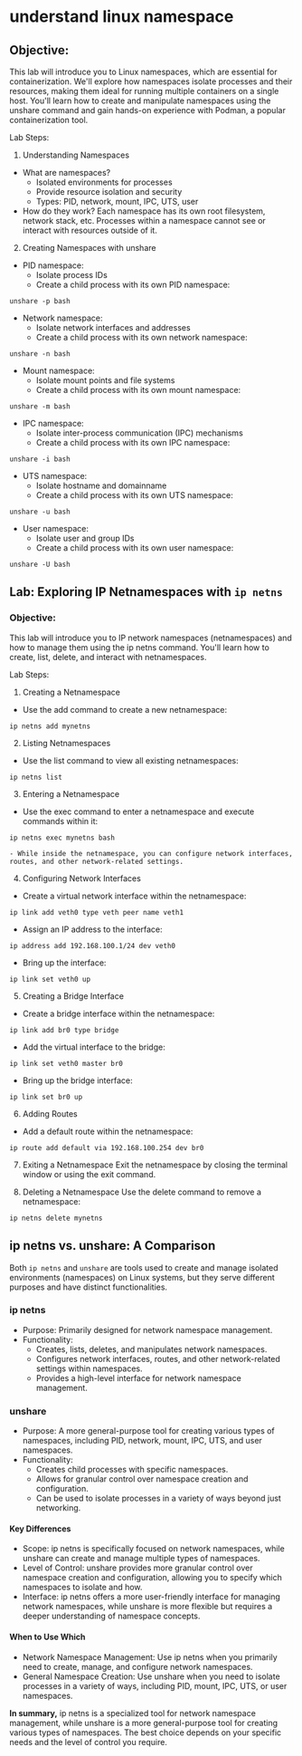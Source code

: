 # understand linux namespace

## Objective:
This lab will introduce you to Linux namespaces, which are essential for containerization. We'll explore how namespaces isolate processes and their resources, making them ideal for running multiple containers on a single host. You'll learn how to create and manipulate namespaces using the unshare command and gain hands-on experience with Podman, a popular containerization tool.

Lab Steps:
1. Understanding Namespaces

- What are namespaces?
    - Isolated environments for processes
    - Provide resource isolation and security
    - Types: PID, network, mount, IPC, UTS, user
- How do they work?
Each namespace has its own root filesystem, network stack, etc.
Processes within a namespace cannot see or interact with resources outside of it.

2. Creating Namespaces with unshare

- PID namespace:
    - Isolate process IDs
    - Create a child process with its own PID namespace:
```
unshare -p bash
```

- Network namespace:
    - Isolate network interfaces and addresses
    - Create a child process with its own network namespace:
```
unshare -n bash
```

- Mount namespace:
    - Isolate mount points and file systems
    - Create a child process with its own mount namespace:

```
unshare -m bash
```

- IPC namespace:
    - Isolate inter-process communication (IPC) mechanisms
    - Create a child process with its own IPC namespace:

```
unshare -i bash
```

- UTS namespace:
    - Isolate hostname and domainname
    - Create a child process with its own UTS namespace:

```
unshare -u bash
```

- User namespace:
    - Isolate user and group IDs
    - Create a child process with its own user namespace:

```
unshare -U bash
```

## Lab: Exploring IP Netnamespaces with `ip netns`

### Objective:
This lab will introduce you to IP network namespaces (netnamespaces) and how to manage them using the ip netns command. You'll learn how to create, list, delete, and interact with netnamespaces.


Lab Steps:
1. Creating a Netnamespace
- Use the add command to create a new netnamespace:
```
ip netns add mynetns
```

2. Listing Netnamespaces
- Use the list command to view all existing netnamespaces:
```
ip netns list
```

3. Entering a Netnamespace
- Use the exec command to enter a netnamespace and execute commands within it:
```
ip netns exec mynetns bash
```

    - While inside the netnamespace, you can configure network interfaces, routes, and other network-related settings.

4. Configuring Network Interfaces
- Create a virtual network interface within the netnamespace:
```
ip link add veth0 type veth peer name veth1
```

- Assign an IP address to the interface:
```
ip address add 192.168.100.1/24 dev veth0
```

- Bring up the interface:
```
ip link set veth0 up
```

5. Creating a Bridge Interface
- Create a bridge interface within the netnamespace:
```
ip link add br0 type bridge
```

- Add the virtual interface to the bridge:
```
ip link set veth0 master br0
```

- Bring up the bridge interface:
```
ip link set br0 up
```

6. Adding Routes
- Add a default route within the netnamespace:
```
ip route add default via 192.168.100.254 dev br0
```

7. Exiting a Netnamespace
Exit the netnamespace by closing the terminal window or using the exit command.

8. Deleting a Netnamespace
Use the delete command to remove a netnamespace:
```
ip netns delete mynetns
```

## ip netns vs. unshare: A Comparison

Both `ip netns` and `unshare` are tools used to create and manage isolated environments (namespaces) on Linux systems, but they serve different purposes and have distinct functionalities.

### ip netns
- Purpose: Primarily designed for network namespace management.
- Functionality:
    - Creates, lists, deletes, and manipulates network namespaces.
    - Configures network interfaces, routes, and other network-related settings within namespaces.
    - Provides a high-level interface for network namespace management.

### unshare
- Purpose: A more general-purpose tool for creating various types of namespaces, including PID, network, mount, IPC, UTS, and user namespaces.
- Functionality:
    - Creates child processes with specific namespaces.
    - Allows for granular control over namespace creation and configuration.
    - Can be used to isolate processes in a variety of ways beyond just networking.

#### Key Differences
- Scope: ip netns is specifically focused on network namespaces, while unshare can create and manage multiple types of namespaces.
- Level of Control: unshare provides more granular control over namespace creation and configuration, allowing you to specify which namespaces to isolate and how.
- Interface: ip netns offers a more user-friendly interface for managing network namespaces, while unshare is more flexible but requires a deeper understanding of namespace concepts.

#### When to Use Which
- Network Namespace Management: Use ip netns when you primarily need to create, manage, and configure network namespaces.
- General Namespace Creation: Use unshare when you need to isolate processes in a variety of ways, including PID, mount, IPC, UTS, or user namespaces.

**In summary,** ip netns is a specialized tool for network namespace management, while unshare is a more general-purpose tool for creating various types of namespaces. The best choice depends on your specific needs and the level of control you require.